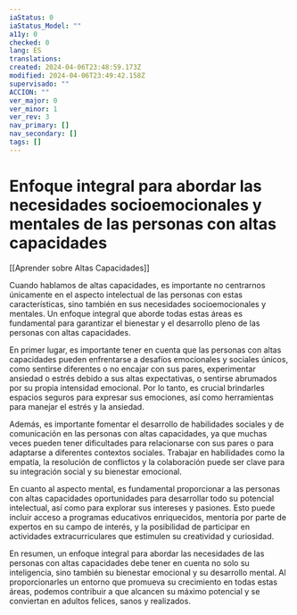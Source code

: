 ```yaml
---
iaStatus: 0
iaStatus_Model: ""
a11y: 0
checked: 0
lang: ES
translations: 
created: 2024-04-06T23:48:59.173Z
modified: 2024-04-06T23:49:42.158Z
supervisado: ""
ACCION: ""
ver_major: 0
ver_minor: 1
ver_rev: 3
nav_primary: []
nav_secondary: []
tags: []
---
```

# Enfoque integral para abordar las necesidades socioemocionales y mentales de las personas con altas capacidades

[[Aprender sobre Altas Capacidades]]

Cuando hablamos de altas capacidades, es importante no centrarnos únicamente en el aspecto intelectual de las personas con estas características, sino también en sus necesidades socioemocionales y mentales. Un enfoque integral que aborde todas estas áreas es fundamental para garantizar el bienestar y el desarrollo pleno de las personas con altas capacidades.

En primer lugar, es importante tener en cuenta que las personas con altas capacidades pueden enfrentarse a desafíos emocionales y sociales únicos, como sentirse diferentes o no encajar con sus pares, experimentar ansiedad o estrés debido a sus altas expectativas, o sentirse abrumados por su propia intensidad emocional. Por lo tanto, es crucial brindarles espacios seguros para expresar sus emociones, así como herramientas para manejar el estrés y la ansiedad.

Además, es importante fomentar el desarrollo de habilidades sociales y de comunicación en las personas con altas capacidades, ya que muchas veces pueden tener dificultades para relacionarse con sus pares o para adaptarse a diferentes contextos sociales. Trabajar en habilidades como la empatía, la resolución de conflictos y la colaboración puede ser clave para su integración social y su bienestar emocional.

En cuanto al aspecto mental, es fundamental proporcionar a las personas con altas capacidades oportunidades para desarrollar todo su potencial intelectual, así como para explorar sus intereses y pasiones. Esto puede incluir acceso a programas educativos enriquecidos, mentoría por parte de expertos en su campo de interés, y la posibilidad de participar en actividades extracurriculares que estimulen su creatividad y curiosidad.

En resumen, un enfoque integral para abordar las necesidades de las personas con altas capacidades debe tener en cuenta no solo su inteligencia, sino también su bienestar emocional y su desarrollo mental. Al proporcionarles un entorno que promueva su crecimiento en todas estas áreas, podemos contribuir a que alcancen su máximo potencial y se conviertan en adultos felices, sanos y realizados.
